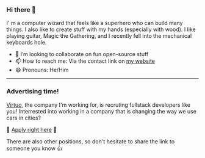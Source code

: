 ### Hi there 👋

I' m a computer wizard that feels like a superhero who can build many things. I also like to create stuff with my hands (especially with wood). I like playing guitar, Magic the Gathering, and I recently fell into the mechanical keyboards hole.

- 👯 I’m looking to collaborate on fun open-source stuff
- 📫 How to reach me: Via the contact link on [my website](https://ludwigdn.dev/)
- 😄 Pronouns: He/Him

---

### Advertising time!

[Virtuo](https://www.govirtuo.com), the company I'm working for, is recruting fullstack developers like you! Interrested into working in a company that is changing the way we use cars in cities? 

🚗 [Apply right here](https://refer.hellotrusty.io/sfpd0rxmx9/jobs/62430ea8bb839b0004b2604c) 🚗 

There are also other positions, so don't hesitate to share the link to someone you know 👍
